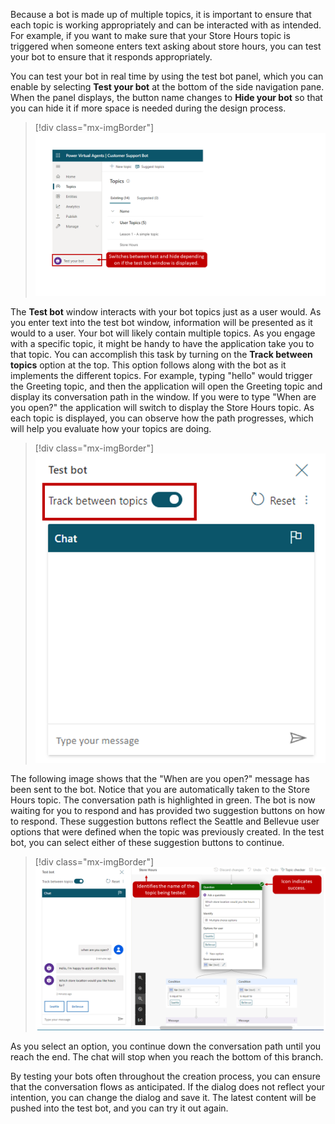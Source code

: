 Because a bot is made up of multiple topics, it is important to ensure that each topic is working appropriately and can be interacted with as intended. For example, if you want to make sure that your Store Hours topic is triggered when someone enters text asking about store hours, you can test your bot to ensure that it responds appropriately.

You can test your bot in real time by using the test bot panel, which you can enable by selecting **Test your bot** at the bottom of the side navigation pane. When the panel displays, the button name changes to **Hide your bot** so that you can hide it if more space is needed during the design process.

> [!div class="mx-imgBorder"]
> [![Screenshot of test your bot in real time dialog box.](../media/power-virtual-agents-5-1-ssm.png)](../media/power-virtual-agents-5-1-ssm.png#lightbox)

The **Test bot** window interacts with your bot topics just as a user would. As you enter text into the test bot window, information will be presented as it would to a user. Your bot will likely contain multiple topics. As you engage with a specific topic, it might be handy to have the application take you to that topic. You can accomplish this task by turning on the **Track between topics** option at the top. This option follows along with the bot as it implements the different topics. For example, typing "hello" would trigger the Greeting topic, and then the application will open the Greeting topic and display its conversation path in the window. If you were to type "When are you open?" the application will switch to display the Store Hours topic. As each topic is displayed, you can observe how the path progresses, which will help you evaluate how your topics are doing.

> [!div class="mx-imgBorder"]
> [![Screenshot of track between topics within the test bot window.](../media/power-virtual-agents-5-2-ssm.png)](../media/power-virtual-agents-5-2-ssm.png#lightbox)

The following image shows that the "When are you open?" message has been sent to the bot. Notice that you are automatically taken to the Store Hours topic. The conversation path is highlighted in green. The bot is now waiting for you to respond and has provided two suggestion buttons on how to respond. These suggestion buttons reflect the Seattle and Bellevue user options that were defined when the topic was previously created. In the test bot, you can select either of these suggestion buttons to continue.

> [!div class="mx-imgBorder"]
> [![Screenshot of success of topic being tested in the test bot window.](../media/power-virtual-agents-5-3-ssm.png)](../media/power-virtual-agents-5-3-ssm.png#lightbox)

As you select an option, you continue down the conversation path until you reach the end. The chat will stop when you reach the bottom of this branch.

By testing your bots often throughout the creation process, you can ensure that the conversation flows as anticipated. If the dialog does not reflect your intention, you can change the dialog and save it. The latest content will be pushed into the test bot, and you can try it out again.
